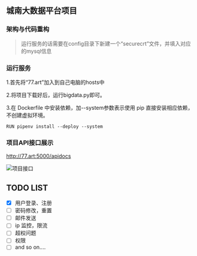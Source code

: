 ## 城南大数据平台项目

### 架构与代码重构


> 运行服务的话需要在config目录下新建一个“securecrt”文件，并填入对应的mysql信息

### 运行服务
1.首先将“77.art”加入到自己电脑的hosts中

2.将项目下载好后，运行bigdata.py即可。

3.在 Dockerfile 中安装依赖，加--system参数表示使用 pip 直接安装相应依赖，不创建虚拟环境。

 `RUN pipenv install --deploy --system`

### 项目API接口展示

http://77.art:5000/apidocs

![项目接口](https://github.com/litt1eseven/python-project/blob/master/Company-project/images/api-list-sw0.9.png)

## TODO LIST

- [x] 用户登录、注册
- [ ] 密码修改，重置
- [ ] 邮件发送
- [ ] ip 监控，限流
- [ ] 超权问题
- [ ] 权限
- [ ] and so on....